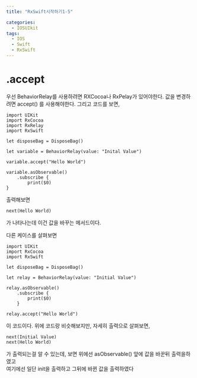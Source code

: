 ```yaml
---
title: "RxSwift시작하기1-5"

categories:
  - IOSUIkit
tags:
  - IOS
  - Swift
  - RxSwift
---
```


# .accept
우선 
BehaviorRelay를 사용하려면 RXCocoa나 RxPelay가 있어야한다.
값을 변경하려면 accept() 를 사용해야한다.
그리고 코드를 보면,  
~~~
import UIKit
import RxCocoa
import RxRelay
import RxSwift

let disposeBag = DisposeBag()

let variable = BehaviorRelay(value: "Inital Value")

variable.accept("Hello World")

variable.asObservable()
    .subscribe {
        print($0)
}
~~~
출력해보면
~~~
next(Hello World)
~~~
가 나타나는데 이건 값을 바꾸는 메서드이다.

다른 케이스를 살펴보면
~~~
import UIKit
import RxCocoa
import RxSwift

let disposeBag = DisposeBag()

let relay = BehaviorRelay(value: "Initial Value")

relay.asObservable()
    .subscribe {
        print($0)
    }

relay.accept("Hello World")
~~~
이 코드이다. 위에 코드랑 비슷해보지만, 자세히 출력으로 살펴보면,
~~~
next(Initial Value)
next(Hello World)
~~~
가 출력되는걸 알 수 있는데, 
보면 위에선 asObservable() 앞에 값을 바꾼뒤 출력을하였고  
여기에선 일단 init을 출력하고 그뒤에 바뀐 값을 출력하였다  
